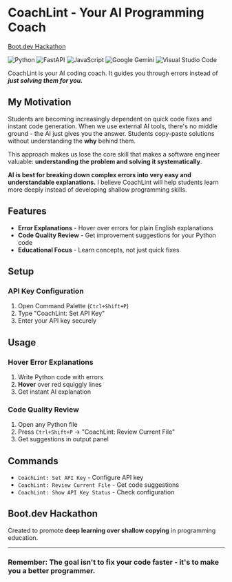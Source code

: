 # CoachLint - Your AI Programming Coach


[Boot.dev Hackathon](https://blog.boot.dev/news/hackathon-2025/)

![Python](https://img.shields.io/badge/python-3670A0?style=for-the-badge&logo=python&logoColor=ffdd54) 
![FastAPI](https://img.shields.io/badge/FastAPI-005571?style=for-the-badge&logo=fastapi)
![JavaScript](https://img.shields.io/badge/javascript-%23323330.svg?style=for-the-badge&logo=javascript&logoColor=%23F7DF1E)
![Google Gemini](https://img.shields.io/badge/google%20gemini-8E75B2?style=for-the-badge&logo=google%20gemini&logoColor=white)
![Visual Studio Code](https://img.shields.io/badge/Visual%20Studio%20Code-0078d7.svg?style=for-the-badge&logo=visual-studio-code&logoColor=white)

CoachLint is your AI coding coach. It guides you through errors instead of ***just solving them for you.***

## My Motivation

Students are becoming increasingly dependent on quick code fixes and instant code generation. When we use external AI tools, there's no middle ground - the AI just gives you the answer. Students copy-paste solutions without understanding the **why** behind them.

This approach makes us lose the core skill that makes a software engineer valuable: **understanding the problem and solving it systematically**.

**AI is best for breaking down complex errors into very easy and understandable explanations.** I believe CoachLint will help students learn more deeply instead of developing shallow programming skills.

## Features

- **Error Explanations** - Hover over errors for plain English explanations
- **Code Quality Review** - Get improvement suggestions for your Python code
- **Educational Focus** - Learn concepts, not just quick fixes

## Setup

### API Key Configuration
1. Open Command Palette (`Ctrl+Shift+P`)
2. Type "CoachLint: Set API Key"
3. Enter your API key securely

## Usage

### Hover Error Explanations
1. Write Python code with errors
2. **Hover** over red squiggly lines
3. Get instant AI explanation

### Code Quality Review
1. Open any Python file
2. Press `Ctrl+Shift+P` → "CoachLint: Review Current File"
3. Get suggestions in output panel

## Commands

- `CoachLint: Set API Key` - Configure API key
- `CoachLint: Review Current File` - Get code suggestions
- `CoachLint: Show API Key Status` - Check configuration

## Boot.dev Hackathon

Created to promote **deep learning over shallow copying** in programming education.

---

### Remember: The goal isn't to fix your code faster - it's to make you a better programmer.